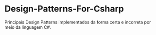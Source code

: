 # Design-Patterns-For-Csharp
Principais Design Patterns implementados da forma certa e incorreta por meio da linguagem C#.

